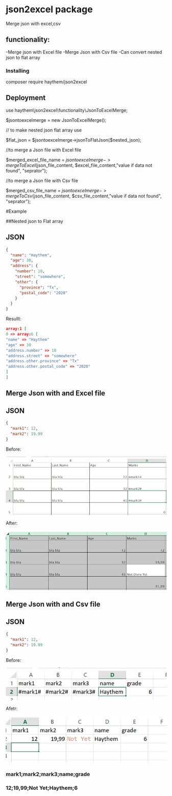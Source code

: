 # json2excel package

Merge json with excel,csv

## functionality:

-Merge json with Excel file
-Merge Json with Csv file
-Can convert nested json to flat array

### Installing

composer require haythem/json2excel

## Deployment

use haythem\json2excel\functionality\JsonToExcelMerge;

\$jsontoexcelmerge = new JsonToExcelMerge();

// to make nested json flat array use

$flat_json = $jsontoexcelmerge->jsonToFlatJson(\$nested_json);

//to merge a Json file with Excel file

$merged_excel_file_name = $jsontoexcelmerge->mergeToExcel($json_file_content, $excel_file_content,"value if data not found", "seprator");

//to merge a Json file with Csv file

$merged_csv_file_name = $jsontoexcelmerge->mergeToCsv($json_file_content, $csv_file_content,"value if data not found", "seprator");

#Example

##Nested json to Flat array

## JSON

```json
{
  "name": "Haythem",
  "age": 30,
  "address": {
    "number": 10,
    "street": "somewhere",
    "other": {
      "province": "Tx",
      "postal_code": "2020"
    }
  }
}
```

Resullt:

```json
array:1 [
0 => array:6 [
"name" => "Haythem"
"age" => 30
"address.number" => 10
"address.street" => "somewhere"
"address.other.province" => "Tx"
"address.other.postal_code" => "2020"
]
]
```

## Merge Json with and Excel file

## JSON

```json
{
  "mark1": 12,
  "mark2": 19.99
}
```

Before:

![alt text](https://raw.githubusercontent.com/haythembenkhlifa/json2excel/master/src/images/excelbefore.PNG)

After:

![alt text](https://raw.githubusercontent.com/haythembenkhlifa/json2excel/master/src/images/excelafter.PNG)

## Merge Json with and Csv file

## JSON

```json
{
  "mark1": 12,
  "mark2": 19.99
}
```

Before:

![alt text](https://raw.githubusercontent.com/haythembenkhlifa/json2excel/master/src/images/csvbefore.PNG)

Afetr:

![alt text](https://raw.githubusercontent.com/haythembenkhlifa/json2excel/master/src/images/csvafter.PNG)

### mark1;mark2;mark3;name;grade

### 12;19,99;Not Yet;Haythem;6
